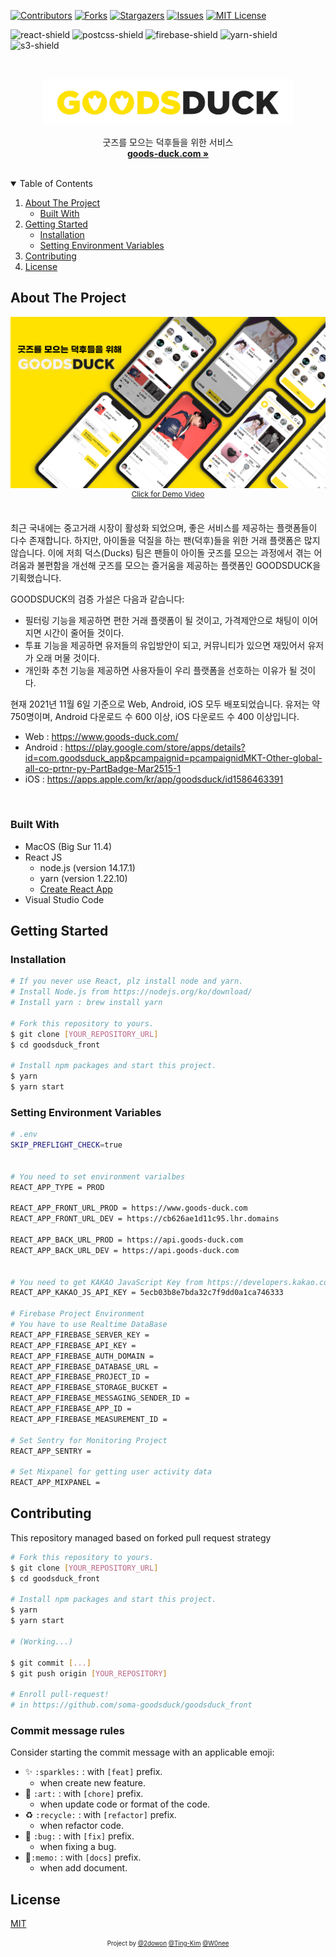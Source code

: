 [![Contributors][contributors-shield]][contributors-url]
[![Forks][forks-shield]][forks-url]
[![Stargazers][stars-shield]][stars-url]
[![Issues][issues-shield]][issues-url]
[![MIT License][license-shield]][license-url]

![react-shield]
![postcss-shield]
![firebase-shield]
![yarn-shield]
![s3-shield]

<!-- PROJECT LOGO -->
<br />
<p align="center">
  <a href="https://github.com/soma-goodsduck/goodsduck_front">
    <img src="./public/img/goodsduck.png" alt="Logo" width="400">
  </a>

  <p align="center">
    굿즈를 모으는 덕후들을 위한 서비스
    <br />
    <a href="https://www.goods-duck.com/"><strong>goods-duck.com »</strong></a>
  </p>
</p>

<br>
<!-- TABLE OF CONTENTS -->
<details open="open">
  <summary>Table of Contents</summary>
  <ol>
    <li>
      <a href="#about-the-project">About The Project</a>
      <ul>
        <li><a href="#built-with">Built With</a></li>
      </ul>
    </li>
    <li>
      <a href="#getting-started">Getting Started</a>
      <ul>
        <li><a href="#installation">Installation</a></li>
        <li><a href="#setting-environment-variables">Setting Environment Variables</a></li>
      </ul> 
    </li>
    <li><a href="#contributing">Contributing</a></li>
    <li><a href="#license">License</a></li>
  </ol>
</details>

<!-- ABOUT THE PROJECT -->

## About The Project

<a href="https://www.youtube.com/watch?v=CF4kLo6neUs">
  <img src="./public/img/goodsduck_readme.png" alt="Logo">
</a>

<div align="center">
  <sup><a href="https://www.youtube.com/watch?v=CF4kLo6neUs">Click for Demo Video</a> </sup>
</div>

</br>

최근 국내에는 중고거래 시장이 활성화 되었으며, 좋은 서비스를 제공하는 플랫폼들이 다수 존재합니다. 하지만, 아이돌을 덕질을 하는 팬(덕후)들을 위한 거래 플랫폼은 많지 않습니다. 이에 저희 덕스(Ducks) 팀은 팬들이 아이돌 굿즈를 모으는 과정에서 겪는 어려움과 불편함을 개선해 굿즈를 모으는 즐거움을 제공하는 플랫폼인 GOODSDUCK을 기획했습니다.

GOODSDUCK의 검증 가설은 다음과 같습니다:

- 필터링 기능을 제공하면 편한 거래 플랫폼이 될 것이고, 가격제안으로 채팅이 이어지면 시간이 줄어들 것이다.
- 투표 기능을 제공하면 유저들의 유입방안이 되고, 커뮤니티가 있으면 재밌어서 유저가 오래 머물 것이다.
- 개인화 추천 기능을 제공하면 사용자들이 우리 플랫폼을 선호하는 이유가 될 것이다.

현재 2021년 11월 6일 기준으로 Web, Android, iOS 모두 배포되었습니다. 유저는 약 750명이며, Android 다운로드 수 600 이상, iOS 다운로드 수 400 이상입니다.

- Web : https://www.goods-duck.com/
- Android : https://play.google.com/store/apps/details?id=com.goodsduck_app&pcampaignid=pcampaignidMKT-Other-global-all-co-prtnr-py-PartBadge-Mar2515-1
- iOS : https://apps.apple.com/kr/app/goodsduck/id1586463391

</br>

### Built With

- MacOS (Big Sur 11.4)
- React JS
  - node.js (version 14.17.1)
  - yarn (version 1.22.10)
  - [Create React App](https://ko.reactjs.org/docs/create-a-new-react-app.html)
- Visual Studio Code

<!-- GETTING STARTED -->

## Getting Started

### Installation

```sh
# If you never use React, plz install node and yarn.
# Install Node.js from https://nodejs.org/ko/download/
# Install yarn : brew install yarn

# Fork this repository to yours.
$ git clone [YOUR_REPOSITORY_URL]
$ cd goodsduck_front

# Install npm packages and start this project.
$ yarn
$ yarn start

```

### Setting Environment Variables

```sh
# .env
SKIP_PREFLIGHT_CHECK=true


# You need to set environment varialbes
REACT_APP_TYPE = PROD

REACT_APP_FRONT_URL_PROD = https://www.goods-duck.com
REACT_APP_FRONT_URL_DEV = https://cb626ae1d11c95.lhr.domains

REACT_APP_BACK_URL_PROD = https://api.goods-duck.com
REACT_APP_BACK_URL_DEV = https://api.goods-duck.com


# You need to get KAKAO JavaScript Key from https://developers.kakao.com/
REACT_APP_KAKAO_JS_API_KEY = 5ecb03b8e7bda32c7f9dd0a1ca746333

# Firebase Project Environment
# You have to use Realtime DataBase
REACT_APP_FIREBASE_SERVER_KEY =
REACT_APP_FIREBASE_API_KEY =
REACT_APP_FIREBASE_AUTH_DOMAIN =
REACT_APP_FIREBASE_DATABASE_URL =
REACT_APP_FIREBASE_PROJECT_ID =
REACT_APP_FIREBASE_STORAGE_BUCKET =
REACT_APP_FIREBASE_MESSAGING_SENDER_ID =
REACT_APP_FIREBASE_APP_ID =
REACT_APP_FIREBASE_MEASUREMENT_ID =

# Set Sentry for Monitoring Project
REACT_APP_SENTRY =

# Set Mixpanel for getting user activity data
REACT_APP_MIXPANEL =
```

<!-- CONTRIBUTING -->

## Contributing

This repository managed based on forked pull request strategy

```sh
# Fork this repository to yours.
$ git clone [YOUR_REPOSITORY_URL]
$ cd goodsduck_front

# Install npm packages and start this project.
$ yarn
$ yarn start

# (Working...)

$ git commit [...]
$ git push origin [YOUR_REPOSITORY]

# Enroll pull-request!
# in https://github.com/soma-goodsduck/goodsduck_front
```

### Commit message rules

Consider starting the commit message with an applicable emoji:

- ✨ `:sparkles:` : with `[feat]` prefix.
  - when create new feature.
- 🎨 `:art:` : with `[chore]` prefix.
  - when update code or format of the code.
- ♻️ `:recycle:` : with `[refactor]` prefix.
  - when refactor code.
- 🐛 `:bug:` : with `[fix]` prefix.
  - when fixing a bug.
- 📝`:memo:` : with `[docs]` prefix.
  - when add document.

## License

[MIT](./LICENSE)

<div align="center">

<sub><sup>Project by <a href="https://github.com/2dowon">@2dowon</a> <a href="https://github.com/Ting-Kim">@Ting-Kim</a> <a href="https://github.com/W0nee">@W0nee</a></sup></sub>

</div>

<!-- MARKDOWN LINKS & IMAGES -->
<!-- https://www.markdownguide.org/basic-syntax/#reference-style-links -->

[contributors-shield]: https://img.shields.io/github/contributors/soma-goodsduck/goodsduck_front.svg?style=for-the-badge
[contributors-url]: https://github.com/soma-goodsduck/goodsduck_front/graphs/contributors
[forks-shield]: https://img.shields.io/github/forks/soma-goodsduck/goodsduck_front.svg?style=for-the-badge
[forks-url]: https://github.com/soma-goodsduck/goodsduck_front/network/members
[stars-shield]: https://img.shields.io/github/stars/soma-goodsduck/goodsduck_front.svg?style=for-the-badge
[stars-url]: https://github.com/soma-goodsduck/goodsduck_front/stargazers
[issues-shield]: https://img.shields.io/github/issues/soma-goodsduck/goodsduck_front.svg?style=for-the-badge
[issues-url]: https://github.com/soma-goodsduck/goodsduck_front/issues
[license-shield]: https://img.shields.io/github/license/soma-goodsduck/goodsduck_front.svg?&style=for-the-badge
[license-url]: https://github.com/soma-goodsduck/goodsduck_front/blob/main/LICENSE
[linkedin-shield]: https://img.shields.io/badge/-LinkedIn-black.svg?style=for-the-badge&logo=linkedin&colorB=555
[react-shield]: https://img.shields.io/badge/react%20-%2320232a.svg?&style=for-the-badge&logo=react&logoColor=%2361DAFB
[postcss-shield]: https://img.shields.io/badge/postcss-DD3A0A.svg?&style=for-the-badge&logo=postcss&logoColor=white
[firebase-shield]: https://img.shields.io/badge/Firebase-FFCA28.svg?&style=for-the-badge&logo=Firebase&logoColor=white
[yarn-shield]: https://img.shields.io/badge/Yarn-2c8ebb.svg?&style=for-the-badge&logo=yarn&logoColor=white
[s3-shield]: https://img.shields.io/badge/AmazonS3-569A31.svg?&style=for-the-badge&logo=AmazonS3&logoColor=white
